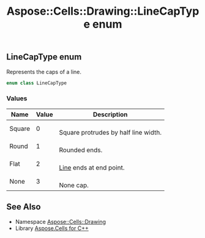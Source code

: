 ﻿---
title: Aspose::Cells::Drawing::LineCapType enum
linktitle: LineCapType
second_title: Aspose.Cells for C++ API Reference
description: 'Aspose::Cells::Drawing::LineCapType enum. Represents the caps of a line in C++.'
type: docs
weight: 9100
url: /cpp/aspose.cells.drawing/linecaptype/
---
## LineCapType enum


Represents the caps of a line.

```cpp
enum class LineCapType
```

### Values

| Name | Value | Description |
| --- | --- | --- |
| Square | 0 | <br>Square protrudes by half line width. |
| Round | 1 | <br>Rounded ends. |
| Flat | 2 | <br>[Line](../line/) ends at end point. |
| None | 3 | <br>None cap. |

## See Also

* Namespace [Aspose::Cells::Drawing](../)
* Library [Aspose.Cells for C++](../../)
